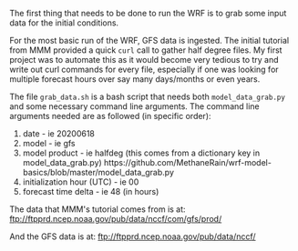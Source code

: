 The first thing that needs to be done to run the WRF is to grab some input data for the initial conditions. 

For the most basic run of the WRF, GFS data is ingested. The initial tutorial from MMM provided a quick ```curl``` call to gather half degree files. My first project was to automate this as it would become very tedious to try and write out curl commands for every file, especially if one was looking for multiple forecast hours over say many days/months or even years.

The file ```grab_data.sh``` is a bash script that needs both ```model_data_grab.py``` and some necessary command line arguments. 
The command line arguments needed are as followed (in specific order):
<ol>
<li>date - ie 20200618</li>
<li>model - ie gfs</li>
<li>model product - ie halfdeg (this comes from a dictionary key in model_data_grab.py) https://github.com/MethaneRain/wrf-model-basics/blob/master/model_data_grab.py</li>
<li>initialization hour (UTC) - ie 00</li>
<li>forecast time delta - ie 48 (in hours)</li>
</ol>

The data that MMM's tutorial comes from is at: 
ftp://ftpprd.ncep.noaa.gov/pub/data/nccf/com/gfs/prod/

And the GFS data is at:
ftp://ftpprd.ncep.noaa.gov/pub/data/nccf/